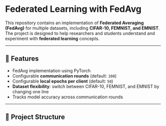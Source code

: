 # Federated Learning with FedAvg

This repository contains an implementation of **Federated Averaging (FedAvg)** for multiple datasets, including **CIFAR-10, FEMNIST, and EMNIST**.  
The project is designed to help researchers and students understand and experiment with **federated learning** concepts.

---

## 🔹 Features
- FedAvg implementation using PyTorch  
- Configurable **communication rounds** (default: `200`)  
- Configurable **local epochs per client** (default: `50`)  
- **Dataset flexibility**: switch between CIFAR-10, FEMNIST, and EMNIST by changing one line  
- Tracks model accuracy across communication rounds  

---

## 🔹 Project Structure
